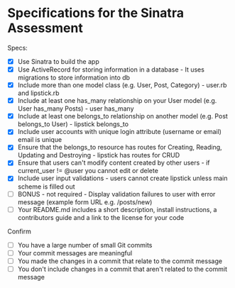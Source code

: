 # Specifications for the Sinatra Assessment

Specs:
- [x] Use Sinatra to build the app
- [x] Use ActiveRecord for storing information in a database - It uses migrations to store information into db
- [x] Include more than one model class (e.g. User, Post, Category) - user.rb and lipstick.rb
- [x] Include at least one has_many relationship on your User model (e.g. User has_many Posts) - user has_many
- [x] Include at least one belongs_to relationship on another model (e.g. Post belongs_to User) - lipstick belongs_to
- [x] Include user accounts with unique login attribute (username or email) email is unique
- [x] Ensure that the belongs_to resource has routes for Creating, Reading, Updating and Destroying - lipstick has routes for CRUD
- [x] Ensure that users can't modify content created by other users - if current_user != @user you cannot edit or delete
- [x] Include user input validations - users cannot create lipstick unless main scheme is filled out
- [ ] BONUS - not required - Display validation failures to user with error message (example form URL e.g. /posts/new)
- [ ] Your README.md includes a short description, install instructions, a contributors guide and a link to the license for your code

Confirm
- [ ] You have a large number of small Git commits
- [ ] Your commit messages are meaningful
- [ ] You made the changes in a commit that relate to the commit message
- [ ] You don't include changes in a commit that aren't related to the commit message

